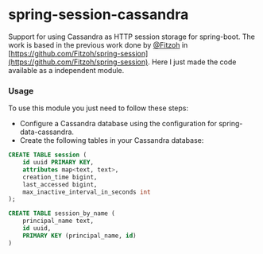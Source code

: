 # spring-session-cassandra #

Support for using Cassandra as HTTP session storage for spring-boot.
The work is based in the previous work done by [@Fitzoh](https://github.com/Fitzoh) in [https://github.com/Fitzoh/spring-session](https://github.com/Fitzoh/spring-session). Here I just made the code available as a independent module.

### Usage ###
To use this module you just need to follow these steps:
* Configure a Cassandra database using the configuration for spring-data-cassandra.
* Create the following tables in your Cassandra database:

```sql
CREATE TABLE session (
    id uuid PRIMARY KEY,
    attributes map<text, text>,
    creation_time bigint,
    last_accessed bigint,
    max_inactive_interval_in_seconds int
);

CREATE TABLE session_by_name (
    principal_name text,
    id uuid,
    PRIMARY KEY (principal_name, id)
)
